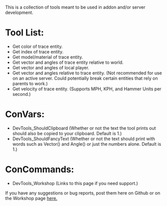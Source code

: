 This is a collection of tools meant to be used in addon and/or server development.

<h1>Tool List:</h1>
<ul>
  <li>Get color of trace entity.</li>
  <li>Get index of trace entity.</li>
  <li>Get model/material of trace entity.</li>
  <li>Get vector and angles of trace entity relative to world.</li>
  <li>Get vector and angles of local player.</li>
  <li>Get vector and angles relative to trace entity. (Not recommended for use on an active server. Could potentially break certain entities that rely on parents to work.)</li>
  <li>Get velocity of trace entity. (Supports MPH, KPH, and Hammer Units per second.)</li>
</ul>


<h1>ConVars:</h1>
<ul>
<li>DevTools_ShouldClipboard (Whether or not the text the tool prints out should also be copied to your clipboard. Default is 1.)</li>
<li>DevTools_ShouldFancyText (Whether or not the text should print with words such as Vector() and Angle() or just the numbers alone. Default is 1.)</li>
</ul>

<h1>ConCommands:</h1>
<ul>
  <li>DevTools_Workshop (Links to this page if you need support.)</li>
</ul>


If you have any suggestions or bug reports, post them here on Github or on the Workshop page <a href="https://steamcommunity.com/sharedfiles/filedetails/?id=1614988605">here.</a>
